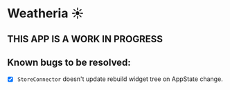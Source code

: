 # Weatheria ☀️

## THIS APP IS A WORK IN PROGRESS

## Known bugs to be resolved:

- [x] `StoreConnector` doesn't update rebuild widget tree on AppState change.
